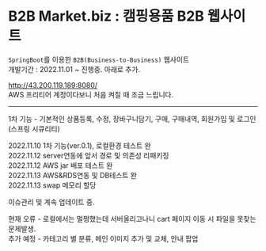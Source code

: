 # B2B Market.biz : 캠핑용품 B2B 웹사이트


`SpringBoot`를 이용한 `B2B(Business-to-Business)` 웹사이트<br>
개발기간 : 2022.11.01 ~ 진행중. 아래로 추가.

http://43.200.119.189:8080/ <br>
AWS 프리티어 계정이다보니 처음 켜질 때 조금 느립니다.

---
1차 기능 - 기본적인 상품등록, 수정, 장바구니담기, 구매, 구매내역, 회원가입 및 로그인(스프링 시큐리티)

2022.11.10  1차 기능(ver.0.1), 로컬환경 테스트 완<br>
2022.11.12  server연동에 앞서 경로 및 의존성 리패키징<br>
2022.11.12  AWS jar 배포 테스트 완<br>
2022.11.13  AWS&RDS연동 및 DB테스트 완<br>
2022.11.13  swap 메모리 할당 <br>

이슈관리 및 계속 업데이트 중. <br>

현재 오류 - 로컬에서는 멀쩡했는데 서버올리고나니 cart 페이지 이동 시 파일을 못찾는 문제발생. <br>
추가 예정 - 카테고리 별 분류, 메인 이미지 추가 및 교체, 안내 팝업
